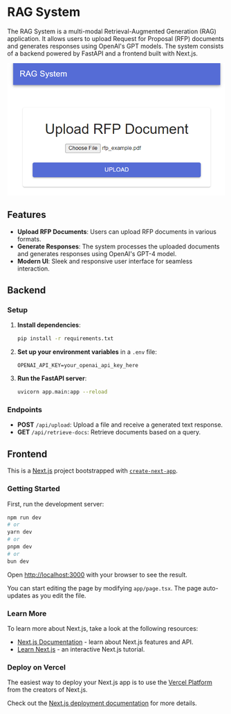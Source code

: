 # RAG System

The RAG System is a multi-modal Retrieval-Augmented Generation (RAG) application. It allows users to upload Request for Proposal (RFP) documents and generates responses using OpenAI's GPT models. The system consists of a backend powered by FastAPI and a frontend built with Next.js.

![RAG System UI](/UI.PNG)

## Features

- **Upload RFP Documents**: Users can upload RFP documents in various formats.
- **Generate Responses**: The system processes the uploaded documents and generates responses using OpenAI's GPT-4 model.
- **Modern UI**: Sleek and responsive user interface for seamless interaction.

## Backend

### Setup

1. **Install dependencies**:
    ```bash
    pip install -r requirements.txt
    ```

2. **Set up your environment variables** in a `.env` file:
    ```env
    OPENAI_API_KEY=your_openai_api_key_here
    ```

3. **Run the FastAPI server**:
    ```bash
    uvicorn app.main:app --reload
    ```

### Endpoints

- **POST** `/api/upload`: Upload a file and receive a generated text response.
- **GET** `/api/retrieve-docs`: Retrieve documents based on a query.

## Frontend

This is a [Next.js](https://nextjs.org/) project bootstrapped with [`create-next-app`](https://github.com/vercel/next.js/tree/canary/packages/create-next-app).

### Getting Started

First, run the development server:

```bash
npm run dev
# or
yarn dev
# or
pnpm dev
# or
bun dev
```

Open [http://localhost:3000](http://localhost:3000) with your browser to see the result.

You can start editing the page by modifying `app/page.tsx`. The page auto-updates as you edit the file.

### Learn More

To learn more about Next.js, take a look at the following resources:

- [Next.js Documentation](https://nextjs.org/docs) - learn about Next.js features and API.
- [Learn Next.js](https://nextjs.org/learn) - an interactive Next.js tutorial.

### Deploy on Vercel

The easiest way to deploy your Next.js app is to use the [Vercel Platform](https://vercel.com/new?utm_medium=default-template&filter=next.js&utm_source=create-next-app&utm_campaign=create-next-app-readme) from the creators of Next.js.

Check out the [Next.js deployment documentation](https://nextjs.org/docs/deployment) for more details.
